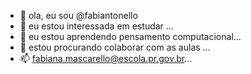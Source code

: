 - 👋 ola, eu sou @fabiantonello
- 👀 eu estou interessada em estudar ...
- 🌱 eu estou aprendendo pensamento computacional...
- 💞️ estou procurando colaborar com as aulas ...
- 📫 fabiana.mascarello@escola.pr.gov.br...

<!---
fabiantonello/fabiantonello is a ✨ special ✨ repository because its `README.md` (this file) appears on your GitHub profile.
You can click the Preview link to take a look at your changes.
--->
